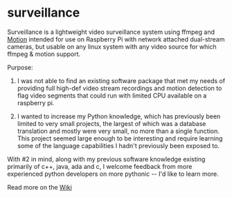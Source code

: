 # surveillance
Surveillance is a lightweight video surveillance system using ffmpeg and [Motion](https://motion-project.github.io/ "Motion")   intended for use on Raspberry Pi with network attached dual-stream cameras, but usable on any linux system with any video source for which ffmpeg & motion support.


Purpose:

1. I was not able to find an existing software package that met my needs of providing full high-def video stream recordings and motion detection to flag video segments that could run with limited CPU available on a raspberry pi.

2. I wanted to increase my Python knowledge, which has previously been limited to very small projects, the largest of which was a database translation and mostly were very small, no more than a single function. This project seemed large enough to be interesting and require learning some of the language capabilities I hadn't previously been exposed to.

With #2 in mind, along with my previous software knowledge existing primarily of c++, java, ada and c, I welcome feedback from more experienced python developers on more pythonic -- I'd like to learn more.

Read more on the [Wiki](https://github.com/ddiepo/surveillance/wiki "Wiki") 
